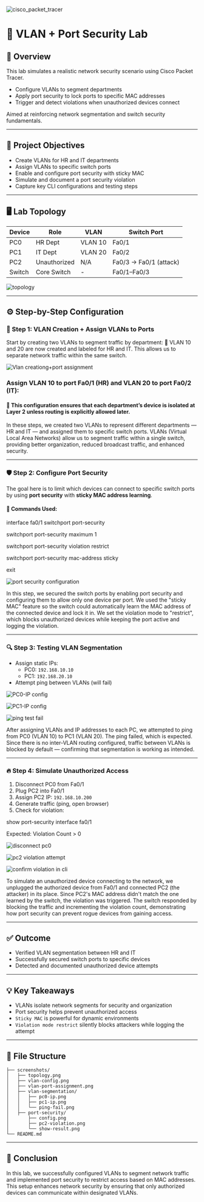 ![cisco_packet_tracer](https://github.com/user-attachments/assets/b47e6c0f-9a45-4528-a898-a50349be11d8)

# 🔐 VLAN + Port Security Lab


## 🧠 Overview
This lab simulates a realistic network security scenario using Cisco Packet Tracer. 
- Configure VLANs to segment departments
- Apply port security to lock ports to specific MAC addresses
- Trigger and detect violations when unauthorized devices connect

Aimed at reinforcing network segmentation and switch security fundamentals.

---

## 🎯 Project Objectives
- Create VLANs for HR and IT departments
- Assign VLANs to specific switch ports
- Enable and configure port security with sticky MAC
- Simulate and document a port security violation
- Capture key CLI configurations and testing steps

---

## 🖥️ Lab Topology
| Device | Role         | VLAN     | Switch Port |
|--------|--------------|----------|-------------|
| PC0    | HR Dept      | VLAN 10  | Fa0/1       |
| PC1    | IT Dept      | VLAN 20  | Fa0/2       |
| PC2    | Unauthorized | N/A      | Fa0/3 → Fa0/1 (attack) |
| Switch | Core Switch  | -        | Fa0/1–Fa0/3 |

 ![topology](https://github.com/user-attachments/assets/18f54419-ab7a-4e19-99c7-6c07c15d7626)


---

## ⚙️ Step-by-Step Configuration

### 🔧 Step 1: VLAN Creation + Assign VLANs to Ports
Start by creating two VLANs to segment traffic by department:
📘 VLAN 10 and 20 are now created and labeled for HR and IT. This allows us to separate network traffic within the same switch.

![Vlan creationg+port assignment](https://github.com/user-attachments/assets/1db8b41a-8d1a-4743-b281-aaf297787391)

### Assign VLAN 10 to port Fa0/1 (HR) and VLAN 20 to port Fa0/2 (IT):

#### 📘 This configuration ensures that each department’s device is isolated at Layer 2 unless routing is explicitly allowed later.

In these steps, we created two VLANs to represent different departments — HR and IT — and assigned them to specific switch ports. VLANs (Virtual Local Area Networks) allow us to segment traffic within a single switch, providing better organization, reduced broadcast traffic, and enhanced security.

---

### 🛡️ Step 2: Configure Port Security
The goal here is to limit which devices can connect to specific switch ports by using **port security** with **sticky MAC address learning**.

#### 🔧 Commands Used:
interface fa0/1
 switchport port-security
 
 switchport port-security maximum 1
 
 switchport port-security violation restrict
 
 switchport port-security mac-address sticky

exit

 ![port security configuration](https://github.com/user-attachments/assets/fae46d4c-853e-47e7-9149-635fc1ac9c96)

In this step, we secured the switch ports by enabling port security and configuring them to allow only one device per port. We used the "sticky MAC" feature so the switch could automatically learn the MAC address of the connected device and lock it in. We set the violation mode to "restrict", which blocks unauthorized devices while keeping the port active and logging the violation.

---

### 🔍 Step 3: Testing VLAN Segmentation
- Assign static IPs:
  - PC0: `192.168.10.10`
  - PC1: `192.168.20.10`
- Attempt ping between VLANs (will fail)

 ![PC0-IP config](https://github.com/user-attachments/assets/47aadf9c-a411-455c-8749-a88acc2ea84e)

 ![PC1-IP config](https://github.com/user-attachments/assets/4acb9bbc-9c00-4f26-82db-62f3f82a0576)

 ![ping test fail](https://github.com/user-attachments/assets/541d2878-1242-424d-ba26-ae9698947f1d)

After assigning VLANs and IP addresses to each PC, we attempted to ping from PC0 (VLAN 10) to PC1 (VLAN 20). The ping failed, which is expected. Since there is no inter-VLAN routing configured, traffic between VLANs is blocked by default — confirming that segmentation is working as intended.

---

### 🔥 Step 4: Simulate Unauthorized Access
1. Disconnect PC0 from Fa0/1
2. Plug PC2 into Fa0/1
3. Assign PC2 IP: `192.168.10.200`
4. Generate traffic (ping, open browser)
5. Check for violation:

show port-security interface fa0/1

Expected: Violation Count > 0

 ![disconnect pc0](https://github.com/user-attachments/assets/7d51ab2d-53c2-4d4b-87db-9229e66f56aa)

 ![pc2 violation attempt](https://github.com/user-attachments/assets/abb85935-ca79-4ee3-9872-19737e1803ea)

![confirm violation in cli](https://github.com/user-attachments/assets/b8d90849-0028-4c59-9a00-045874f411aa)

To simulate an unauthorized device connecting to the network, we unplugged the authorized device from Fa0/1 and connected PC2 (the attacker) in its place. Since PC2's MAC address didn't match the one learned by the switch, the violation was triggered. The switch responded by blocking the traffic and incrementing the violation count, demonstrating how port security can prevent rogue devices from gaining access.

---

## ✅ Outcome
- Verified VLAN segmentation between HR and IT
- Successfully secured switch ports to specific devices
- Detected and documented unauthorized device attempts

---

## 💡 Key Takeaways
- VLANs isolate network segments for security and organization
- Port security helps prevent unauthorized access
- `Sticky MAC` is powerful for dynamic environments
- `Violation mode restrict` silently blocks attackers while logging the attempt

---

## 📂 File Structure
```
├── screenshots/
│   ├── topology.png
│   ├── vlan-config.png
│   ├── vlan-port-assignment.png
│   ├── vlan-segmentation/
│   │   ├── pc0-ip.png
│   │   ├── pc1-ip.png
│   │   └── ping-fail.png
│   ├── port-security/
│       ├── config.png
│       ├── pc2-violation.png
│       └── show-result.png
└── README.md
```

---
## 🧾 Conclusion

In this lab, we successfully configured VLANs to segment network traffic and implemented port security to restrict access based on MAC addresses. This setup enhances network security by ensuring that only authorized devices can communicate within designated VLANs.


